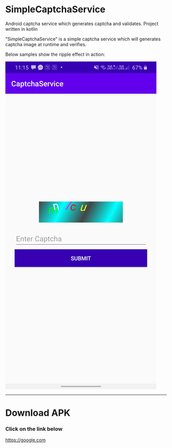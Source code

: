 # SimpleCaptchaService
Android captcha service which generates captcha and validates. Project written in kotlin

"SimpleCaptchaService" is a simple captcha service which will generates captcha image at runtime and verifies.

Below samples show the ripple effect in action:

<img src="/screenshots/captcha1.jpg" >

------

# Download APK
### Click on the link below

https://google.com

